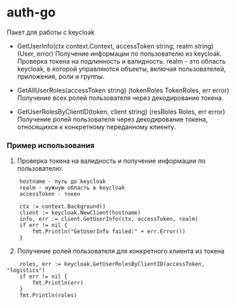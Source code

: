 # auth-go

Пакет для работы с keycloak

- GetUserInfo(ctx context.Context, accessToken string, realm string) (User, error)
Получение информации по пользователю из keycloak. Проверка токена на подлинность и валидность.
realm - это область keycloak, в которой управляются объекты, включая пользователей, приложения, роли и группы.

- GetAllUserRoles(accessToken string) (tokenRoles TokenRoles, err error)
Получение всех ролей пользователя через декодирование токена.

- GetUserRolesByClientID(token, client string) (resRoles Roles, err error)
Получение ролей пользователя через декодирование токена, относящихся к конкретному переданному клиенту.

### Пример использования

1. Проверка токена на валидность и получение информации по пользователю:
```
	hostname - путь до keycloak
	realm - нужную область в keycloak
	accessToken - токен

	ctx := context.Background()
	client := keycloak.NewClient(hostname)
	info, err := client.GetUserInfo(ctx, accessToken, realm)
	if err != nil {
		fmt.Println("GetUserInfo failed:" + err.Error())
	}
```

2. Получение ролей пользователя для конкретного клиента из токена
```
	roles, err := keycloak.GetUserRolesByClientID(accessToken, "logistics")
	if err != nil {
		fmt.Println(err)
	}
	fmt.Println(roles)
```
